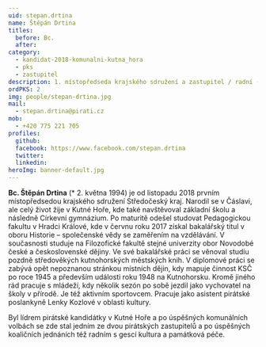 ```yaml
---
uid: stepan.drtina
name: Štěpán Drtina
titles:
  before: Bc.
  after: 
category:
  - kandidat-2018-komunalni-kutna_hora
  - pks
  - zastupitel
description: 1. místopředseda krajského sdružení a zastupitel / radní - Kutná Hora
ordPKS: 2
img: people/stepan-drtina.jpg
mail:
  - stepan.drtina@pirati.cz
mob:
  - +420 775 221 705
profiles:
  github:
  facebook: https://www.facebook.com/stepan.drtina
  twitter: 
  linkedin:
heroImg: banner-default.jpg
---
```


**Bc. Štěpán Drtina** (* 2. května 1994) je od listopadu 2018 prvním místopředsedou krajského sdružení Středočeský kraj. Narodil se v Čáslavi, ale celý život žije v Kutné Hoře, kde také navštěvoval základní školu a následně Církevní gymnázium. Po maturitě odešel studovat Pedagogickou fakultu v Hradci Králové, kde v červnu roku 2017 získal bakalářský titul v oboru Historie – společenské vědy se zaměřením na vzdělávání. V současnosti studuje na Filozofické fakultě stejné univerzity obor Novodobé české a československé dějiny. Ve své bakalářské práci se věnoval studiu pozdně středověkých kutnohorských městských knih. V diplomové práci se zabývá opět nepoznanou stránkou místních dějin, kdy mapuje činnost KSČ po roce 1945 a především události roku 1948 na Kutnohorsku. Kromě jiného rád pracuje s mládeží, kdy několik sezón po sobě jezdil jako vychovatel na školy v přírodě. Je též aktivním sportovcem. Pracuje jako asistent pirátské poslankyně Lenky Kozlové v oblasti kultury.

Byl lídrem pirátské kandidátky v Kutné Hoře a po úspěšných komunálních volbách se zde stal jedním ze dvou pirátských zastupitelů a po úspěšných koaličních jednáních též radním s gescí kultura a památková péče.

